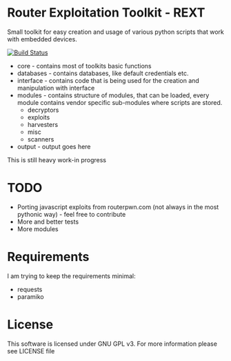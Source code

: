 Router Exploitation Toolkit - REXT
==================================

Small toolkit for easy creation and usage of various python scripts that work with embedded devices.

[![Build Status](https://travis-ci.org/j91321/rext.svg?branch=master)](https://travis-ci.org/j91321/rext)

- core - contains most of toolkits basic functions
- databases - contains databases, like default credentials etc.
- interface - contains code that is being used for the creation and manipulation with interface
- modules - contains structure of modules, that can be loaded, every module contains vendor specific sub-modules where scripts are stored.
    - decryptors
    - exploits
    - harvesters
    - misc
    - scanners
- output - output goes here

This is still heavy work-in progress

TODO
====


- Porting javascript exploits from routerpwn.com (not always in the most pythonic way) - feel free to contribute
- More and better tests
- More modules

Requirements
============
I am trying to keep the requirements minimal:

- requests
- paramiko

License
=======
This software is licensed under GNU GPL v3. For more information please see LICENSE file